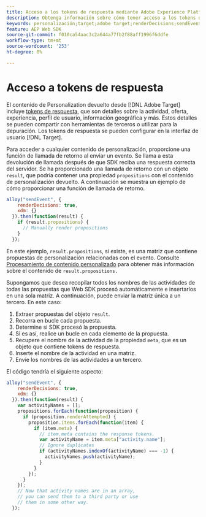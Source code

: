 ```yaml
---
title: Acceso a los tokens de respuesta mediante Adobe Experience Platform Web SDK
description: Obtenga información sobre cómo tener acceso a los tokens de respuesta con  [!DNL Adobe Experience Platform Web SDK].
keywords: personalización;target;adobe target;renderDecisions;sendEvent;decisionScopes;result.decisions,token de respuesta;
feature: AEP Web SDK
source-git-commit: f010ca54aac3c2a644a77fb2f88aff1996f6ddfe
workflow-type: tm+mt
source-wordcount: '253'
ht-degree: 0%

---
```


# Acceso a tokens de respuesta

El contenido de Personalization devuelto desde [!DNL Adobe Target] incluye [tokens de respuesta](https://experienceleague.adobe.com/docs/target/using/administer/response-tokens.html?lang=es), que son detalles sobre la actividad, oferta, experiencia, perfil de usuario, información geográfica y más. Estos detalles se pueden compartir con herramientas de terceros o utilizar para la depuración. Los tokens de respuesta se pueden configurar en la interfaz de usuario [!DNL Target].

Para acceder a cualquier contenido de personalización, proporcione una función de llamada de retorno al enviar un evento. Se llama a esta devolución de llamada después de que SDK reciba una respuesta correcta del servidor. Se ha proporcionado una llamada de retorno con un objeto `result`, que podría contener una propiedad `propositions` con el contenido de personalización devuelto. A continuación se muestra un ejemplo de cómo proporcionar una función de llamada de retorno.

```javascript
alloy("sendEvent", {
    renderDecisions: true,
    xdm: {}
  }).then(function(result) {
    if (result.propositions) {
      // Manually render propositions
    }
  });
```

En este ejemplo, `result.propositions`, si existe, es una matriz que contiene propuestas de personalización relacionadas con el evento. Consulte [Procesamiento de contenido personalizado](https://experienceleague.adobe.com/es/docs/experience-platform/web-sdk/personalization/rendering-personalization-content) para obtener más información sobre el contenido de `result.propositions.`

Supongamos que desea recopilar todos los nombres de las actividades de todas las propuestas que Web SDK procesó automáticamente e insertarlos en una sola matriz. A continuación, puede enviar la matriz única a un tercero. En este caso:

1. Extraer propuestas del objeto `result`.
1. Recorra en bucle cada propuesta.
1. Determine si SDK procesó la propuesta.
1. Si es así, realice un bucle en cada elemento de la propuesta.
1. Recupere el nombre de la actividad de la propiedad `meta`, que es un objeto que contiene tokens de respuesta.
1. Inserte el nombre de la actividad en una matriz.
1. Envíe los nombres de las actividades a un tercero.

El código tendría el siguiente aspecto:

```javascript
alloy("sendEvent", {
    renderDecisions: true,
    xdm: {}
  }).then(function(result) {
    var activityNames = [];
    propositions.forEach(function(proposition) {
      if (proposition.renderAttempted) {
        proposition.items.forEach(function(item) {
          if (item.meta) {
            // item.meta contains the response tokens.
            var activityName = item.meta["activity.name"];
            // Ignore duplicates
            if (activityNames.indexOf(activityName) === -1) {
              activityNames.push(activityName);
            }
          }
        });
      }
    });
    // Now that activity names are in an array,
    // you can send them to a third party or use
    // them in some other way.
  });
```
